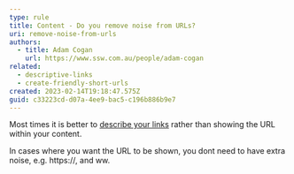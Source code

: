 ```yaml
---
type: rule
title: Content - Do you remove noise from URLs?
uri: remove-noise-from-urls
authors:
  - title: Adam Cogan
    url: https://www.ssw.com.au/people/adam-cogan
related:
  - descriptive-links
  - create-friendly-short-urls
created: 2023-02-14T19:18:47.575Z
guid: c33223cd-d07a-4ee9-bac5-c196b886b9e7
---
```

Most times it is better to [describe your links](/descriptive-links) rather than showing the URL within your content.

In cases where you want the URL to be shown, you dont need to have extra noise, e.g. https://, and ww.[](http://www "http\://www")

<!--endintro-->